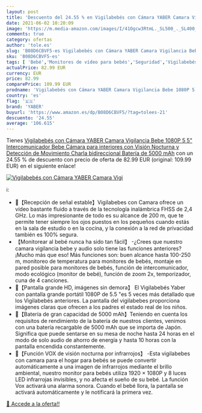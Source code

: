 ```yaml
---
layout: post
title: 'Descuento del 24.55 % en Vigilabebés con Cámara YABER Camara Vigi'
date: 2021-06-02 10:20:09
image: 'https://m.media-amazon.com/images/I/41Ogcw3RtmL._SL500_._SL400_.jpg'
comments: true
category: ofertas
author: 'tole.es'
slug: 'B08D6CBVF5-es Vigilabebés con Cámara YABER Camara Vigilancia Bebe 1080P...'
sku: 'B08D6CBVF5-es'
tags: [ 'Bebé','Monitores de vídeo para bebés','Seguridad','Vigilabebés','bebe','vigilabebés','yaber', ]
actualPrice: 82.99 EUR
currency: EUR
price: 82.99
comparePrice: 109.99 EUR
prodname: 'Vigilabebés con Cámara YABER Camara Vigilancia Bebe 1080P 5 5" Intercomunicador Bebe Cámara para interiores con Visión Nocturna y Detección de Movimiento Charla bidireccional  Batería de 5000 mAh'
country: 'es'
flag: '🇪🇸'
brand: 'YABER'
buyurl: 'https://www.amazon.es/dp/B08D6CBVF5/?tag=tolees-21'
descuento: '24.55'
average: '106.615'
---
```


Tienes [Vigilabebés con Cámara YABER Camara Vigilancia Bebe 1080P 5 5" Intercomunicador Bebe Cámara para interiores con Visión Nocturna y Detección de Movimiento Charla bidireccional  Batería de 5000 mAh](https://www.amazon.es/dp/B08D6CBVF5/?tag=tolees-21) con un 24.55 % de descuento con precio de oferta de 82.99 EUR (original: 109.99 EUR) en el siguiente enlace!

[![Vigilabebés con Cámara YABER Camara Vigi](https://m.media-amazon.com/images/I/41Ogcw3RtmL._SL500_._SL400_.jpg)](https://www.amazon.es/dp/B08D6CBVF5/?tag=tolees-21)

ℹ️:

- 👶【Recepción de señal estable】Vigilabebes con Camara ofrece un vídeo bastante fluido a través de la tecnología inalámbrica FHSS de 2,4 GHz. Lo más impresionante de todo es su alcance de 200 m, que te permite tener siempre los ojos puestos en los pequeños cuando estás en la sala de estudio o en la cocina, y la conexión a la red de privacidad también es 100% segura.
- 【Monitorear al bebé nunca ha sido tan fácil】 -¿Crees que nuestro camara vigilancia bebe y audio solo tiene las funciones anteriores? ¡Mucho más que eso! Más funciones son: buen alcance hasta 100-250 m, monitoreo de temperatura para monitores de bebés, montaje en pared posible para monitores de bebés, función de intercomunicador, modo ecológico (monitor de bebé), función de zoom 2x, temporizador, cuna de 4 canciones.
- 👶【Pantalla grande HD, imágenes sin demora】 El Vigilabebés Yaber con pantalla grande portátil 1080P de 5.5 "es 5 veces más detallado que los Vigilabebés anteriores. La pantalla del vigilabebes proporciona imágenes claras que ofrecen a los padres el estado real de los niños.
- 👶【Batería de gran capacidad de 5000 mAh】Teniendo en cuenta los requisitos de rendimiento de la batería de nuestros clientes, venimos con una batería recargable de 5000 mAh que se importa de Japón. Significa que puede sentarse en su mesa de noche hasta 24 horas en el modo de solo audio de ahorro de energía y hasta 10 horas con la pantalla encendida constantemente.
- 👶【Función VOX de visión nocturna por infrarrojos】 -Esta vigilabebes con camara para el hogar para bebés se puede convertir automáticamente a una imagen de infrarrojos mediante el brillo ambiental, nuestro monitor para bebés utiliza 1920 × 1080P y 8 luces LED infrarrojas invisibles, y no afecta el sueño de su bebé. La función Vox activará una alarma sonora. Cuando el bebé llora, la pantalla se activará automáticamente y le notificará la primera vez.

[🛒 Accede a la oferta!!](https://www.amazon.es/dp/B08D6CBVF5/?tag=tolees-21)

